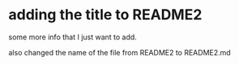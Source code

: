 # adding the title to README2

some more info that I just want to add. 

also changed the name of the file from README2 to README2.md
